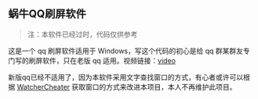 ## 蜗牛QQ刷屏软件

> 注：本软件已经过时，代码仅供参考

这是一个 qq 刷屏软件适用于 Windows，写这个代码的初心是给 qq 群某群友专门写的刷屏软件，只在老版 qq 适用。视频链接：[video](https://www.bilibili.com/video/BV1ef4y1F7pg/?spm_id_from=0.0.upload.video_card.click)

新版qq已经不适用了，因为本软件采用文字查找窗口的方式，有心者或许可以根据 [WatcherCheater](https://github.com/Huasushis/WatcherCheater) 获取窗口的方式来改进本项目，本人不再维护此项目。
